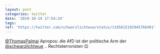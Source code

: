 ```yaml
---
layout: post
categories: twitter
date: '2019-10-19 17:54:24'
tags: 
ref: 'https://twitter.com/schwarzlichtwue/status/1185615192945766401'
---
```

[@ThomasPalmai](https://twitter.com/ThomasPalmai) Apropos: die AfD ist der politische Arm der  [@schwarzlichtwue](https://twitter.com/schwarzlichtwue) .. Rechtsterroristen 😉